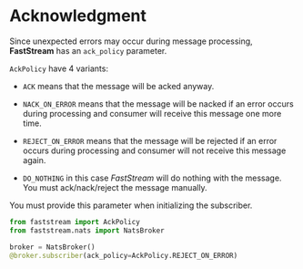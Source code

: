 # Acknowledgment

Since unexpected errors may occur during message processing, **FastStream** has an `ack_policy` parameter.

`AckPolicy` have 4 variants:

- `ACK` means that the message will be acked anyway.

- `NACK_ON_ERROR` means that the message will be nacked if an error occurs during processing and consumer will receive this message one more time.

- `REJECT_ON_ERROR` means that the message will be rejected if an error occurs during processing and consumer will not receive this message again.

- `DO_NOTHING` in this case *FastStream* will do nothing with the message. You must ack/nack/reject the message manually.


You must provide this parameter when initializing the subscriber.

```python linenums="1" hl_lines="5" title="main.py"
from faststream import AckPolicy
from faststream.nats import NatsBroker

broker = NatsBroker()
@broker.subscriber(ack_policy=AckPolicy.REJECT_ON_ERROR)
```